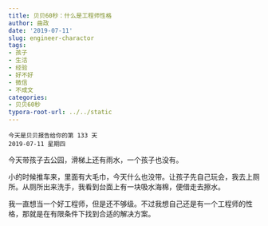 ```yaml
---
title: 贝贝60秒：什么是工程师性格
author: 曲政
date: '2019-07-11'
slug: engineer-charactor
tags:
- 孩子
- 生活
- 经验
- 好不好
- 微信
- 不成文
categories:
- 贝贝60秒
typora-root-url: ../../static
---
```


```
今天是贝贝报告给你的第 133 天
2019-07-11 星期四
```

今天带孩子去公园，滑梯上还有雨水，一个孩子也没有。

小的时候推车来，里面有大毛巾，今天什么也没带。让孩子先自己玩会，我去上厕所。从厕所出来洗手，我看到台面上有一块吸水海棉，便借走去擦水。

我一直想当一个好工程师，但是还不够级。不过我想自己还是有一个工程师的性格，那就是在有限条件下找到合适的解决方案。